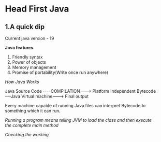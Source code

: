 # Head First Java
## 1.A quick dip
Current java version - 19

**Java features** 
1. Friendly syntax
2. Power of objects
3. Memory management
4. Promise of portability(Write once run anywhere)

_How Java Works_

Java Source Code ----COMPILATION---> Platform Independent Bytecode ---Java Virtual machine---> Final output

Every machine capable of running Java files can interpret Bytecode to something which it can run.

_Running a program means telling JVM to load the class and then execute the complete main method_

*Checking the working*

